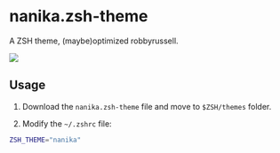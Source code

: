 # nanika.zsh-theme

A ZSH theme, (maybe)optimized robbyrussell.

![](https://user-images.githubusercontent.com/11868477/186395961-a977ba11-d783-48de-81b0-659ab7b97c86.png)

## Usage

1. Download the `nanika.zsh-theme` file and move to `$ZSH/themes` folder.

2. Modify the `~/.zshrc` file:
```sh
ZSH_THEME="nanika"
```